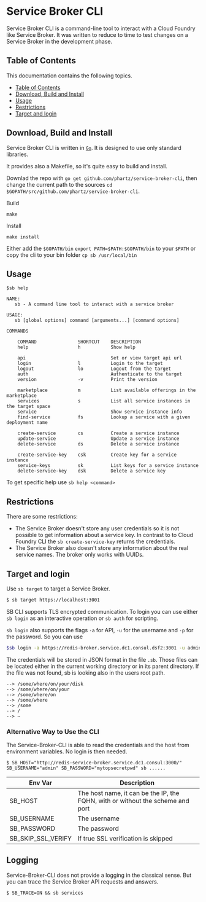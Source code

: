 # Service Broker CLI
Service Broker CLI is a command-line tool to interact with a Cloud Foundry like Service Broker.
It was written to reduce to time to test changes on a Service Broker in the development phase.

## Table of Contents
This documentation contains the following topics.

- [Table of Contents](#table-of-contents)
- [Download, Build and Install](#download-build-and-install)
- [Usage](#usage)
- [Restrictions](#restrictions)
- [Target and login](#target-and-login)

## Download, Build and Install
Service Broker CLI is written in [`Go`](https://golang.org). It is designed to use only standard libraries.

It provides also a Makefile, so it's quite easy to build and install.

Downlad the repo with `go get github.com/phartz/service-broker-cli`, then change the current path to the sources `cd $GOPATH/src/github.com/phartz/service-broker-cli`.

Build
```
make
```

Install
```
make install
```

Either add the `$GOPATH/bin` `export PATH=$PATH:$GOPATH/bin` to your `$PATH` or copy the cli to your bin folder `cp sb /usr/local/bin`

## Usage
```
$sb help

NAME:
   sb - A command line tool to interact with a service broker

USAGE:
   sb [global options] command [arguments...] [command options]

COMMANDS

    COMMAND               SHORTCUT    DESCRIPTION
    help                  h           Show help

    api                               Set or view target api url
    login                 l           Login to the target
    logout                lo          Logout from the target
    auth                              Authenticate to the target
    version               -v          Print the version

    marketplace           m           List available offerings in the marketplace
    services              s           List all service instances in the target space
    service                           Show service instance info
    find-service          fs          Lookup a service with a given deployment name

    create-service        cs          Create a service instance
    update-service                    Update a service instance
    delete-service        ds          Delete a service instance

    create-service-key    csk         Create key for a service instance
    service-keys          sk          List keys for a service instance
    delete-service-key    dsk         Delete a service key

```

To get specific help use `sb help <command>`


## Restrictions

There are some restrictions:
* The Service Broker doesn't store any user credentials so it is not possible to get information about a service key.
In contrast to to Cloud Foundry CLI the `sb create-service-key` returns the credentials.
* The Service Broker also doesn't store any information about the real service names. The broker only works with UUIDs.


## Target and login

Use `sb target` to target a Service Broker.

```bash
$ sb target https://localhost:3001
```

SB CLI supports TLS encrypted communication.
To login you can use either `sb login` as an interactive operation or `sb auth` for scripting.

`sb login` also supports the flags `-a` for API, `-u` for the username and `-p` for the password.
So you can use

```bash
$sb login -a https://redis-broker.service.dc1.consul.dsf2:3001 -u admin -p <password>
```

The credentials will be stored in JSON format in the file `.sb`. Those files can be located either in the current working directory or in its parent directory. If the file was not found, sb is looking also in the users root path.

```
--> /some/where/on/your/disk
--> /some/where/on/your
--> /some/where/on
--> /some/where
--> /some
--> /
--> ~
```

### Alternative Way to Use the CLI

The Service-Broker-CLI is able to read the credentials and the host from environment variables. No login is then needed.

```
$ SB_HOST="http://redis-service-broker.service.dc1.consul:3000/" SB_USERNAME="admin" SB_PASSWORD="mytopsecretpwd" sb ......
```

| Env Var | Description |
|---|---|
| SB_HOST | The host name, it can be the IP, the FQHN, with or without the scheme and port |
| SB_USERNAME | The username |
| SB_PASSWORD | The password |
| SB_SKIP_SSL_VERIFY | If true SSL verification is skipped |


## Logging

Service-Broker-CLI does not provide a logging in the classical sense. But you can trace the Service Broker API requests and answers.

```
$ SB_TRACE=ON && sb services
```

